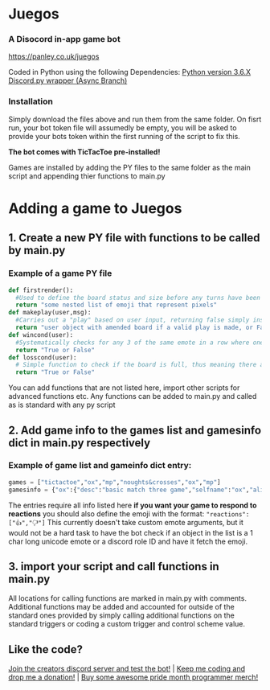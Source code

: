# Juegos
### A Disocord in-app game bot
https://panley.co.uk/juegos

Coded in Python using the following Dependencies:
[Python version 3.6.X](https://www.python.org/downloads/release/python-368/)
[Discord.py wrapper (Async Branch)](https://discordpy.readthedocs.io/en/async/api.html)


### Installation

Simply download the files above and run them from the same folder.
On fisrt run, your bot token file will assumedly be empty, you will be asked to provide your bots token within the first running of the script to fix this.

**The bot comes with TicTacToe pre-installed!**

Games are installed by adding the PY files to the same folder as the main script and appending thier functions to main.py

# Adding a game to Juegos

## 1. Create a new PY file with functions to be called by main.py

### Example of a game PY file

```py
def firstrender():
  #Used to define the board status and size before any turns have been enacted
  return "some nested list of emoji that represent pixels"
def makeplay(user,msg):
  #Carries out a "play" based on user input, returning false simply insinuates an invaild or no play was made. If the user says "exit" they leave the game
  return "user object with amended board if a valid play is made, or False if not (or "exit" if the player said exit and the game accepts user leaving)"
def wincond(user):
  #Systematically checks for any 3 of the same emote in a row where one can't be the blank emote, stopping a blank board from being a win
  return "True or False"
def losscond(user):
  # Simple function to check if the board is full, thus meaning there are no possible moves and no-one wins
  return "True or False"
```

You can add functions that are not listed here, import other scripts for advanced functions etc. Any functions can be added to main.py and called as is standard with any py script

## 2. Add game info to the games list and gamesinfo dict in main.py respectively

### Example of game list and gameinfo dict entry:

```py
games = ["tictactoe","ox","mp","noughts&crosses","ox","mp"]
gamesinfo = {"ox":{"desc":"basic match three game","selfname":"ox","aliases":"tictactoe | noughts&crosses","creator":"Panley#3274","minplayers":2,"maxplayers":2,"ctrlmsg":"To control the game, reply with game commands. In this game, reposnd in the following fashion:\n`tl` `tm` `tr`\n`ml` `mm` `mr`\n`bl` `bm` `br`","cscheme":[0,0]}}
```

The entries require all info listed here **if you want your game to respond to reactions** you should also define the emoji with the format: `"reactions":["👍","🖓"]` This currently doesn't take custom emote arguments, but it would not be a hard task to have the bot check if an object in the list is a 1 char long unicode emote or a discord role ID and have it fetch the emoji.

## 3. import your script and call functions in main.py

All locations for calling functions are marked in main.py with comments. Additional functions may be added and accounted for outside of the standard ones provided by simply calling additional functions on the standard triggers or coding a custom trigger and control scheme value.

## Like the code?
[Join the creators discord server and test the bot!](https://discord.gg/tBs8MRE) | [Keep me coding and drop me a donation!](https://panley.co.uk/pp) | [Buy some awesome pride month programmer merch!](https://panley.co.uk/shop-pantopia)
